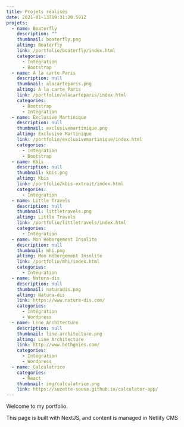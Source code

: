 ```yaml
---
title: Projets réalisés
date: 2021-01-13T19:31:20.591Z
projets:
  - name: Boaterfly
    description: ""
    thumbnail: boaterfly.png
    altimg: Boaterfly
    link: /portfolio/boaterfly/index.html
    categories:
      - Intégration
      - Bootstrap
  - name: A la carte Paris
    description: null
    thumbnail: alacarteparis.png
    altimg: A la carte Paris
    link: /portfolio/alacarteparis/index.html
    categories:
      - Bootstrap
      - Intégration
  - name: Exclusive Martinique
    description: null
    thumbnail: exclusivemartinique.png
    altimg: Exclusive Martinique
    link: /portfolio/exclusivemartinique/index.html
    categories:
      - Intégration
      - Bootstrap
  - name: Kbis
    description: null
    thumbnail: kbis.png
    altimg: Kbis
    link: /portfolio/kbis-extrait/index.html
    categories:
      - Intégration
  - name: Little Travels
    description: null
    thumbnail: littletravels.png
    altimg: Little Travels
    link: /portfolio/littletravels/index.html
    categories:
      - Intégration
  - name: Mon Hébergement Insolite
    description: null
    thumbnail: mhi.png
    altimg: Mon Hébergement Insolite
    link: /portfolio/mhi/index.html
    categories:
      - Intégration
  - name: Natura-dis
    description: null
    thumbnail: naturadis.png
    altimg: Natura-dis
    link: https://www.natura-dis.com/
    categories:
      - Intégration
      - Wordpress
  - name: Line Architecture
    description: null
    thumbnail: line-architecture.png
    altimg: Line Architecture
    link: http://www.bethgnies.com/
    categories:
      - Intégration
      - Wordpress
  - name: Calculatrice
    categories:
      - React
    thumbnail: img/calculatrice.png
    link: https://suzette-sousa.github.io/calculator-app/
---
```

Welcome to my portfolio.

This page is built with NextJS, and content is managed in Netlify CMS